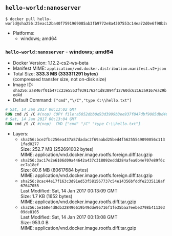 ## `hello-world:nanoserver`

```console
$ docker pull hello-world@sha256:25eac12ba40f7591969085ab3fb9772e8a4307553c14ea72d0e6f98b2c8ced9d
```

-	Platforms:
	-	windows; amd64

### `hello-world:nanoserver` - windows; amd64

-	Docker Version: 1.12.2-cs2-ws-beta
-	Manifest MIME: `application/vnd.docker.distribution.manifest.v2+json`
-	Total Size: **333.3 MB (333311291 bytes)**  
	(compressed transfer size, not on-disk size)
-	Image ID: `sha256:aa8467f01b47cc23e5553f939176241d83894f12760dc62163a9167ea29bed4d`
-	Default Command: `["cmd","\/C","type C:\\hello.txt"]`

```dockerfile
# Sat, 14 Jan 2017 00:13:02 GMT
RUN cmd /S /C #(nop) COPY file:a5052dbb0d93d3999b3ee937f847dbf9005dbd46508351d1f4316fe2f9adef71 in C: 
# Sat, 14 Jan 2017 00:13:04 GMT
RUN cmd /S /C #(nop)  CMD ["cmd" "/C" "type C:\\hello.txt"]
```

-	Layers:
	-	`sha256:bce2fbc256ea437a87dadac2f69aabd25bed4f56255549090056c1131fad0277`  
		Size: 252.7 MB (252691002 bytes)  
		MIME: application/vnd.docker.image.rootfs.foreign.diff.tar.gzip
	-	`sha256:3ac17e2e6106d09a44642a437c318092eddd284afea0b4e707e89f6cec7a18ef`  
		Size: 80.6 MB (80617684 bytes)  
		MIME: application/vnd.docker.image.rootfs.foreign.diff.tar.gzip
	-	`sha256:8cac44e17f163c3d91ed53f581567737c54e14356bfddfe2335118af67647055`  
		Last Modified: Sat, 14 Jan 2017 00:13:09 GMT  
		Size: 1.7 KB (1652 bytes)  
		MIME: application/vnd.docker.image.rootfs.diff.tar.gzip
	-	`sha256:5e160e4d8db328496619b49dde96716f1fe35baa7eebe3798b41130309de8105`  
		Last Modified: Sat, 14 Jan 2017 00:13:08 GMT  
		Size: 953.0 B  
		MIME: application/vnd.docker.image.rootfs.diff.tar.gzip
